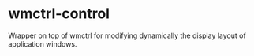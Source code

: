 wmctrl-control
==============

Wrapper on top of wmctrl for modifying dynamically the display layout of application windows.
